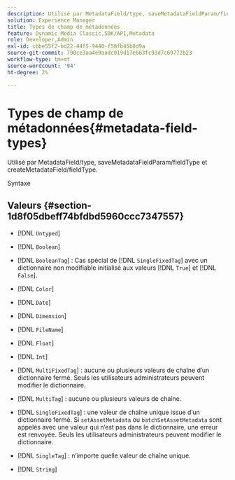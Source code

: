 ```yaml
---
description: Utilisé par MetadataField/type, saveMetadataFieldParam/fieldType et createMetadataField/fieldType.
solution: Experience Manager
title: Types de champ de métadonnées
feature: Dynamic Media Classic,SDK/API,Metadata
role: Developer,Admin
exl-id: cbbe55f2-bd22-44f5-9440-f58fb45b8d9a
source-git-commit: 790ce3aa4e9aadc019d17e663fc93d7c69772b23
workflow-type: tm+mt
source-wordcount: '94'
ht-degree: 2%

---
```


# Types de champ de métadonnées{#metadata-field-types}

Utilisé par MetadataField/type, saveMetadataFieldParam/fieldType et createMetadataField/fieldType.

Syntaxe

## Valeurs {#section-1d8f05dbeff74bfdbd5960ccc7347557}

* [!DNL `Untyped`]
* [!DNL `Boolean`]
* [!DNL `BooleanTag`] : Cas spécial de [!DNL `SingleFixedTag`] avec un dictionnaire non modifiable initialisé aux valeurs [!DNL `True`] et [!DNL `False`].

* [!DNL `Color`]
* [!DNL `Date`]
* [!DNL `Dimension`]
* [!DNL `FileName`]
* [!DNL `Float`]
* [!DNL `Int`]
* [!DNL `MultiFixedTag`] : aucune ou plusieurs valeurs de chaîne d’un dictionnaire fermé. Seuls les utilisateurs administrateurs peuvent modifier le dictionnaire.
* [!DNL `MultiTag`] : aucune ou plusieurs valeurs de chaîne.
* [!DNL `SingleFixedTag`] : une valeur de chaîne unique issue d’un dictionnaire fermé. Si `setAssetMetadata` ou `batchSetAssetMetadata` sont appelés avec une valeur qui n’est pas dans le dictionnaire, une erreur est renvoyée. Seuls les utilisateurs administrateurs peuvent modifier le dictionnaire.

* [!DNL `SingleTag`] : n’importe quelle valeur de chaîne unique.
* [!DNL `String`]
